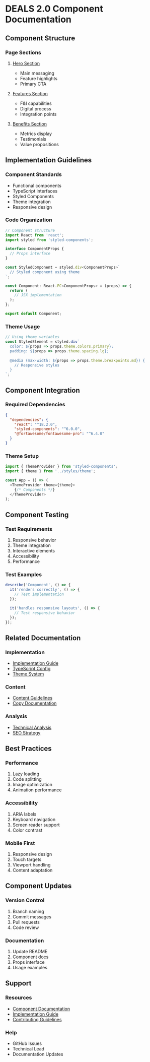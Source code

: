 # DEALS 2.0 Component Documentation

## Component Structure

### Page Sections
1. [Hero Section](./sections/hero/README.md)
   - Main messaging
   - Feature highlights
   - Primary CTA

2. [Features Section](./sections/features/README.md)
   - F&I capabilities
   - Digital process
   - Integration points

3. [Benefits Section](./sections/benefits/README.md)
   - Metrics display
   - Testimonials
   - Value propositions

## Implementation Guidelines

### Component Standards
- Functional components
- TypeScript interfaces
- Styled Components
- Theme integration
- Responsive design

### Code Organization
```typescript
// Component structure
import React from 'react';
import styled from 'styled-components';

interface ComponentProps {
  // Props interface
}

const StyledComponent = styled.div<ComponentProps>`
  // Styled component using theme
`;

const Component: React.FC<ComponentProps> = (props) => {
  return (
    // JSX implementation
  );
};

export default Component;
```

### Theme Usage
```typescript
// Using theme variables
const StyledElement = styled.div`
  color: ${props => props.theme.colors.primary};
  padding: ${props => props.theme.spacing.lg};
  
  @media (max-width: ${props => props.theme.breakpoints.md}) {
    // Responsive styles
  }
`;
```

## Component Integration

### Required Dependencies
```json
{
  "dependencies": {
    "react": "^18.2.0",
    "styled-components": "^6.0.0",
    "@fortawesome/fontawesome-pro": "^6.4.0"
  }
}
```

### Theme Setup
```typescript
import { ThemeProvider } from 'styled-components';
import { theme } from '../styles/theme';

const App = () => (
  <ThemeProvider theme={theme}>
    {/* Components */}
  </ThemeProvider>
);
```

## Component Testing

### Test Requirements
1. Responsive behavior
2. Theme integration
3. Interactive elements
4. Accessibility
5. Performance

### Test Examples
```typescript
describe('Component', () => {
  it('renders correctly', () => {
    // Test implementation
  });

  it('handles responsive layouts', () => {
    // Test responsive behavior
  });
});
```

## Related Documentation

### Implementation
- [Implementation Guide](../implementation/README.md)
- [TypeScript Config](../implementation/tsconfig.json)
- [Theme System](../implementation/styles/theme.ts)

### Content
- [Content Guidelines](../content/README.md)
- [Copy Documentation](../content/dealer-page-copydoc-v2.md)

### Analysis
- [Technical Analysis](../analysis/react-conversion-analysis.md)
- [SEO Strategy](../analysis/seo_strategy_planning.md)

## Best Practices

### Performance
1. Lazy loading
2. Code splitting
3. Image optimization
4. Animation performance

### Accessibility
1. ARIA labels
2. Keyboard navigation
3. Screen reader support
4. Color contrast

### Mobile First
1. Responsive design
2. Touch targets
3. Viewport handling
4. Content adaptation

## Component Updates

### Version Control
1. Branch naming
2. Commit messages
3. Pull requests
4. Code review

### Documentation
1. Update README
2. Component docs
3. Props interface
4. Usage examples

## Support

### Resources
- [Component Documentation](./sections/)
- [Implementation Guide](../implementation/README.md)
- [Contributing Guidelines](../CONTRIBUTING.md)

### Help
- GitHub Issues
- Technical Lead
- Documentation Updates
